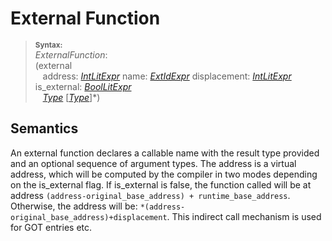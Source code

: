 # External Function

> **<sup>Syntax:<sup>**\
>_ExternalFunction_: \
> (external \
>   &nbsp;&nbsp;  address:  [_IntLitExpr_](../expressions.md#IntLitExpr) name: [_ExtIdExpr_](../expressions.md#ExtIdExpr) displacement: [_IntLitExpr_](../expressions.md#IntLitExpr) is_external: [_BoolLitExpr_](../expressions.md#BoolLitExpr)  \
>  &nbsp;&nbsp; [_Type_](../types.md) [[_Type_](../types.md)]*)

## Semantics

An external function declares a callable name with the result type provided and an optional sequence of argument types. The address is a virtual address, which will be computed by the compiler in two modes depending on the is_external flag. If is_external is false, the function called will be at address `(address-original_base_address) + runtime_base_address`. Otherwise, the address will be: `*(address-original_base_address)+displacement`. This indirect call mechanism is used for GOT entries etc.

